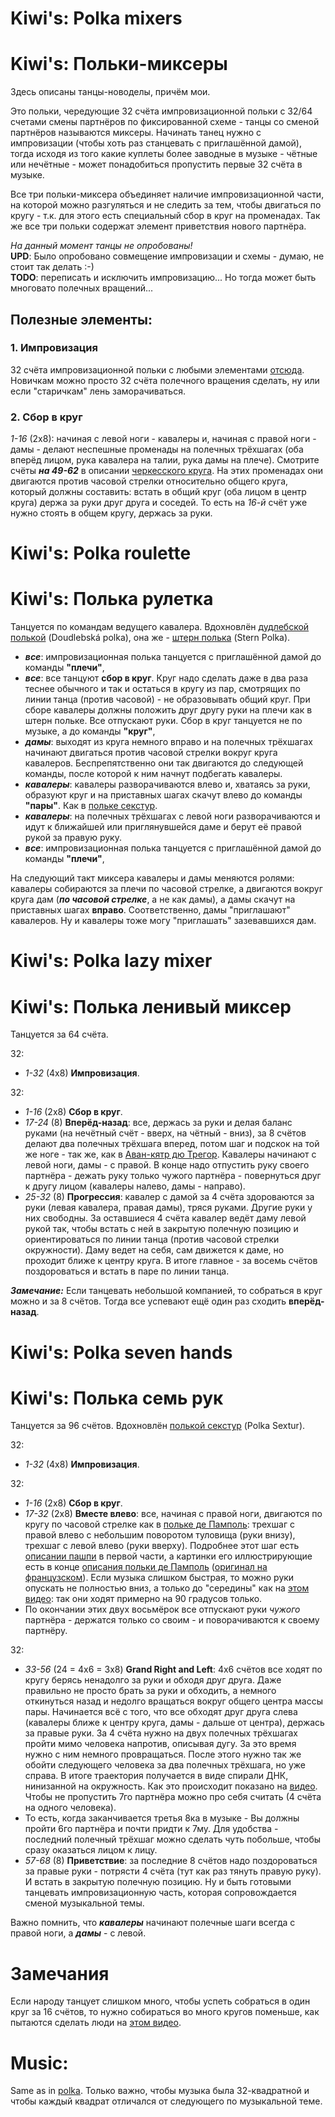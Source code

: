 Kiwi's: Polka mixers
====================
# Kiwi's: Польки-миксеры
Здесь описаны танцы-новоделы, причём мои.

Это польки, чередующие 32 счёта импровизационной польки с 32/64 счетами смены партнёров по фиксированной схеме - танцы со сменой партнёров называются миксеры. Начинать танец нужно с импровизации (чтобы хоть раз станцевать с приглашённой дамой), тогда исходя из того какие куплеты более заводные в музыке - чётные или нечётные - может понадобиться пропустить первые 32 счёта в музыке.

Все три польки-миксера объединяет наличие импровизационной части, на которой можно разгуляться и не следить за тем, чтобы двигаться по кругу - т.к. для этого есть специальный сбор в круг на променадах. Так же все три польки содержат элемент приветствия нового партнёра.

_На данный момент танцы не опробованы!_  
**UPD**: Было опробовано совмещение импровизации и схемы - думаю, не стоит так делать :-)  
**TODO**: переписать и исключить импровизацию... Но тогда может быть многовато полечных вращений...

## Полезные элементы:
### 1. Импровизация
32 счёта импровизационной польки с любыми элементами [отсюда](polka.md). Новичкам можно просто 32 счёта полечного вращения сделать, ну или если "старичкам" лень заморачиваться.

### 2. Сбор в круг
_1-16_ (2х8): начиная с левой ноги - кавалеры и, начиная с правой ноги - дамы - делают неспешные променады на полечных трёхшагах (оба вперёд лицом, рука кавалера на талии, рука дамы на плече). Смотрите счёты ___на 49-62___ в описании [черкесского круга](cercle-circassien.md). На этих променадах они двигаются против часовой стрелки относительно общего круга, который должны составить: встать в общий круг (оба лицом в центр круга) держа за руки друг друга и соседей. То есть на _16-й_ счёт уже нужно стоять в общем кругу, держась за руки.

# Kiwi's: Polka roulette
# Kiwi's: Полька рулетка
Танцуется по командам ведущего кавалера. Вдохновлён [дудлебской полькой](https://www.youtube.com/watch?v=Ytqfp5QVOnQ) (Doudlebská polka), она же - [штерн полька](https://www.youtube.com/watch?v=k6wG_jl22qo) (Stern Polka).

* ___все___: импровизационная полька танцуется с приглашённой дамой до команды **"плечи"**,
* ___все___: все танцуют __сбор в круг__. Круг надо сделать даже в два раза теснее обычного и так и остаться в кругу из пар, смотрящих по линии танца (против часовой) - не образовывать общий круг. При сборе кавалеры должны положить друг другу руки на плечи как в штерн польке. Все отпускают руки. Сбор в круг танцуется не по музыке, а до команды **"круг"**,
* ___дамы___: выходят из круга немного вправо и на полечных трёхшагах начинают двигаться против часовой стрелки вокруг круга кавалеров. Беспрепятственно они так двигаются до следующей команды, после которой к ним начнут подбегать кавалеры.
* ___кавалеры___: кавалеры разворачиваются влево и, хватаясь за руки, образуют круг и на приставных шагах скачут влево до команды **"пары"**. Как в [польке секстур](https://www.youtube.com/watch?v=pr10un3IMFc).
* ___кавалеры___: на полечных трёхшагах с левой ноги разворачиваются и идут к ближайшей или приглянувшейся даме и берут её правой рукой за правую руку.
* ___все___: импровизационная полька танцуется с приглашённой дамой до команды **"плечи"**,

На следующий такт миксера кавалеры и дамы меняются ролями: кавалеры собираются за плечи по часовой стрелке, а двигаются вокруг круга дам (___по часовой стрелке___, а не как дамы), а дамы скачут на приставных шагах __вправо__. Соответственно, дамы "приглашают" кавалеров. Ну и кавалеры тоже могу "приглашать" зазевавшихся дам.


# Kiwi's: Polka lazy mixer
# Kiwi's: Полька ленивый миксер
Танцуется за 64 счёта.

32:

- _1-32_ (4х8) __Импровизация__.

32:

- _1-16_ (2x8) __Сбор в круг__.
- _17-24_ (8) __Вперёд-назад__: все, держась за руки и делая баланс руками (на нечётный счёт - вверх, на чётный - вниз), за 8 счётов делают два полечных трёхшага вперед, потом шаг и подскок на той же ноге - так же, как в [Аван-кятр дю Трегор](avant-quatre-du-tregor.md). Кавалеры начинают с левой ноги, дамы - с правой. В конце надо отпустить руку своего партнёра - дежать руку только чужого партнёра - повернуться друг к другу лицом (кавалеры налево, дамы - направо). 
- _25-32_ (8) __Прогрессия__: кавалер с дамой за 4 счёта здороваются за руки (левая кавалера, правая дамы), тряся руками. Другие руки у них свободны. За оставшиеся 4 счёта кавалер ведёт даму левой рукой так, чтобы встать с ней в закрытую полечную позицию и ориентироваться по линии танца (против часовой стрелки окружности). Даму ведет на себя, сам движется к даме, но проходит ближе к центру круга. В итоге главное - за восемь счётов поздороваться и встать в паре по линии танца.

*__Замечание:__* Если танцевать небольшой компанией, то собраться в круг можно и за 8 счётов. Тогда все успевают ещё один раз сходить __вперёд-назад__.

# Kiwi's: Polka seven hands
# Kiwi's: Полька семь рук
Танцуется за 96 счётов. Вдохновлён [полькой секстур](https://www.youtube.com/watch?v=pr10un3IMFc) (Polka Sextur).

32:

- _1-32_ (4х8) __Импровизация__.

32:

- _1-16_ (2x8) __Сбор в круг__.
- _17-32_ (2х8) __Вместе влево__: все, начиная с правой ноги, двигаются по кругу по часовой стрелке как в [польке де Памполь](http://vk.com/video39341115_456239021): трехшаг с правой влево с небольшим поворотом туловища (руки внизу), трехшаг с левой влево (руки вверху). Подробнее этот шаг есть [описании пашпи](pach-pi.md) в первой части, а картинки его иллюстрирующие есть в конце [описания польки де Памполь](https://translate.google.ru/translate?sl=fr&tl=ru&js=y&prev=_t&hl=en&ie=UTF-8&u=http%3A%2F%2Fdansesbretonnes.gwalarn.org%2Fdanses%2Fpolka_de_paimpol.html&edit-text=) ([оригинал на французском](http://dansesbretonnes.gwalarn.org/danses/polka_de_paimpol.html)). Если музыка слишком быстрая, то можно руки опускать не полностью вниз, а только до "середины" как на [этом видео](https://vk.com/video39341115_456239021): так они ходят примерно на 90 градусов только.
- По окончании этих двух восьмёрок все отпускают руки _чужого_ партнёра - держатся только со своим - и поворачиваются к своему партнёру.

32:

- _33-56_ (24 = 4х6 = 3x8) __Grand Right and Left__: 4х6 счётов все ходят по кругу берясь ненадолго за руки и обходя друг друга. Даже правильно не просто брать за руки и обходить, а немного откинуться назад и недолго вращаться вокруг общего центра массы пары. Начинается всё с того, что все обходят друг друга слева (кавалеры ближе к центру круга, дамы - дальше от центра), держась за правые руки. За 4 счёта нужно на двух полечных трёхшагах пройти мимо человека напротив, описывая дугу. За это время нужно с ним немного провращаться. После этого нужно так же обойти следующего человека за два полечных трёхшага, но уже справа. В итоге траектория получается в виде спирали ДНК, нинизанной на окружность. Как это происходит показано на [видео](https://www.youtube.com/watch?v=pr10un3IMFc). Чтобы не пропустить 7го партнёра можно про себя считать (4 счёта на одного человека).
- То есть, когда заканчивается третья 8ка в музыке - Вы должны пройти 6го партнёра и почти придти к 7му. Для удобства - последний полечный трёхшаг можно сделать чуть побольше, чтобы сразу оказаться лицом к лицу.
- _57-68_ (8) __Приветствие__: за последние 8 счётов надо поздороваться за правые руки - потрясти 4 счёта (тут как раз тянуть правую руку). И встать в закрытую полечную позицию. Ну и быть готовыми танцевать импровизационную часть, которая сопровождается сменой музыкальной темы.

Важно помнить, что ___кавалеры___ начинают полечные шаги всегда с правой ноги, а ___дамы___ - с левой.

# Замечания
Если народу танцует слишком много, чтобы успеть собраться в один круг за 16 счётов, то нужно собираться во много кругов поменьше, как пытаются сделать люди на [этом видео](https://www.youtube.com/watch?v=557FnNxvyQc).

Music:
======
Same as in [polka](polka.md). Только важно, чтобы музыка была 32-квадратной и чтобы каждый квадрат отличался от следующего по музыкальной теме.
